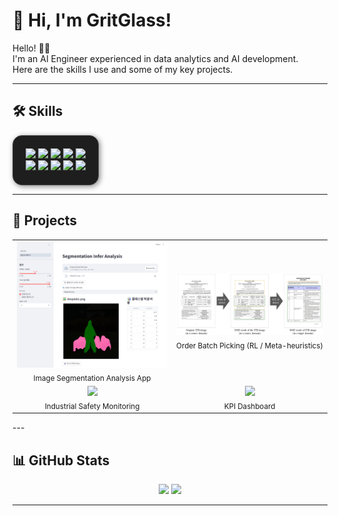# 👋 Hi, I'm GritGlass!
    
Hello! 🚀✨  
I'm an AI Engineer experienced in data analytics and AI development.  
Here are the skills I use and some of my key projects.    


            
---

## 🛠 Skills

<div align="center" style="border: 1px solid #444; border-radius: 15px; padding: 20px; background-color: #1e1e1e; box-shadow: 2px 2px 8px #888; display: inline-block;">

  <!-- 1번째 줄 -->
  <img src="https://img.shields.io/badge/Python-3776AB?style=for-the-badge&logo=python&logoColor=white"/>
  <img src="https://img.shields.io/badge/MySQL-4479A1?style=for-the-badge&logo=mysql&logoColor=white"/>
  <img src="https://img.shields.io/badge/PyTorch-EE4C2C?style=for-the-badge&logo=pytorch&logoColor=white"/>
  <img src="https://img.shields.io/badge/Pandas-150458?style=for-the-badge&logo=pandas&logoColor=white"/>
  <img src="https://img.shields.io/badge/Plotly-3F4F75?style=for-the-badge&logo=plotly&logoColor=white"/>
  
  <br/>

  <!-- 2번째 줄 -->
  <img src="https://img.shields.io/badge/AWS-232F3E?style=for-the-badge&logo=amazon-aws&logoColor=white"/>
  <img src="https://img.shields.io/badge/Streamlit-FF4B4B?style=for-the-badge&logo=streamlit&logoColor=white"/>
  <img src="https://img.shields.io/badge/Matplotlib-11557c?style=for-the-badge&logo=plotly&logoColor=white"/>
  <img src="https://img.shields.io/badge/Seaborn-4B8BBE?style=for-the-badge&logo=python&logoColor=white"/>
  <img src="https://img.shields.io/badge/Polars-5A0FC8?style=for-the-badge&logo=rust&logoColor=white"/>

</div>

---

## 📌 Projects

<table align="center">
  <tr>
    <td align="center">
      <a href="https://github.com/GritGlass/AI-portfolio/tree/master/segmentation_analizer">
        <img src="https://github.com/GritGlass/AI-portfolio/blob/416ada79f311d805c76e98124e2e8e562b024002/segmentation_analizer/assets/analizer.png" width="340" />
      </a>
      <br/>
      <sub>Image Segmentation Analysis App</sub>
    </td>
    <td align="center">
      <a href="https://github.com/GritGlass/AI-portfolio/tree/master/active_learning_object_detection">
        <img src="https://github.com/GritGlass/AI-portfolio/blob/5b43ed9b6da8edee690fcbf53bbaea364537fcfa/active_learning_object_detection/assets/example.png" width="340" />
      </a>
      <br/>
      <sub>Order Batch Picking (RL / Meta-heuristics)</sub>
    </td>
  </tr>
  <tr>
    <td align="center">
      <a href="https://github.com/GritGlass/order-batch-picking-rl">
        <img src="https://github-readme-stats.vercel.app/api/pin/?username=GritGlass&repo=industrial-safety-monitor&theme=tokyonight&hide_border=true" width="340" />
      </a>
      <br/>
      <sub>Industrial Safety Monitoring</sub>
    </td>
    <td align="center">
      <a href="https://github.com/GritGlass/kpi-dashboard">
        <img src="https://github-readme-stats.vercel.app/api/pin/?username=GritGlass&repo=kpi-dashboard&theme=tokyonight&hide_border=true" width="340" />
      </a>
      <br/>
      <sub>KPI Dashboard</sub>
    </td>
  </tr>
</table>
---

## 📊 GitHub Stats

<p align="center">
  <img src="https://github-readme-stats.vercel.app/api?username=GritGlass&show_icons=true&theme=tokyonight" height="160"/>
  <img src="https://github-readme-stats.vercel.app/api/top-langs/?username=GritGlass&layout=compact&theme=tokyonight" height="160"/>
</p>



            
---

        

